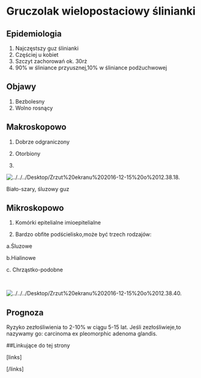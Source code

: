 # Gruczolak wielopostaciowy ślinianki

## Epidemiologia

1. Najczęstszy guz ślinianki
2. Częściej u kobiet
3. Szczyt zachorowań ok. 30rż
4. 90% w śliniance przyusznej,10% w śliniance podżuchwowej



## Objawy

1. Bezbolesny
2. Wolno rosnący



## Makroskopowo

1. Dobrze odgraniczony

2. Otorbiony

3. ​

![../../../Desktop/Zrzut%20ekranu%202016-12-15%20o%2012.38.18.](img/1_clip_image002.png)

Biało-szary, śluzowy guz



## Mikroskopowo

1. Komórki epitelialne imioepitelialne

2. Bardzo obfite podścielisko,może być trzech rodzajów:

a.Śluzowe

b.Hialinowe

c. Chrząstko-podobne

 

![../../../Desktop/Zrzut%20ekranu%202016-12-15%20o%2012.38.40.](img/2_clip_image002.png)



## Prognoza

Ryzyko zezłośliwienia to 2-10% w ciągu 5-15 lat. Jeśli zezłośliwieje,to nazywamy go: carcinoma ex pleomorphic adenoma glandis.



##Linkujące do tej strony

[links]


[/links]











